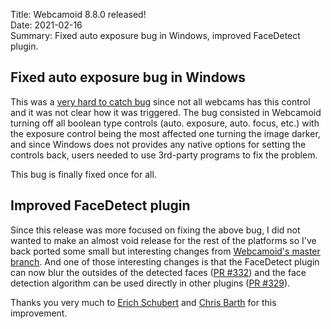 Title: Webcamoid 8.8.0 released!  
Date: 2021-02-16  
Summary: Fixed auto exposure bug in Windows, improved FaceDetect plugin.  

## Fixed auto exposure bug in Windows

This was a [very hard to catch bug](https://github.com/webcamoid/webcamoid/issues/148) since not all webcams has this control and it was not clear how it was triggered. The bug consisted in Webcamoid turning off all boolean type controls (auto. exposure, auto. focus, etc.) with the exposure control being the most affected one turning the image darker, and since Windows does not provides any native options for setting the controls back, users needed to use 3rd-party programs to fix the problem.  

This bug is finally fixed once for all.

## Improved FaceDetect plugin

Since this release was more focused on fixing the above bug, I did not wanted to make an almost void release for the rest of the platforms so I've back ported some small but interesting changes from [Webcamoid's master branch](https://github.com/webcamoid/webcamoid). And one of those interesting changes is that the FaceDetect plugin can now blur the outsides of the detected faces ([PR #332](https://github.com/webcamoid/webcamoid/pull/332)) and the face detection algorithm can be used directly in other plugins ([PR #329](https://github.com/webcamoid/webcamoid/pull/329)).  

Thanks you very much to [Erich Schubert](https://github.com/kno10) and [Chris Barth](https://github.com/cjbarth) for this improvement.
